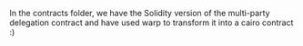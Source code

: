 In the contracts folder, we have the Solidity version of the multi-party delegation contract and have used warp to transform it into a cairo contract :)
